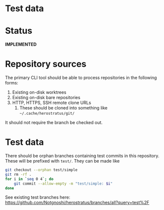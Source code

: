 # Test data

# Status

**IMPLEMENTED**

# Repository sources

The primary CLI tool should be able to process repositories in the following forms:

1. Existing on-disk worktrees
2. Existing on-disk bare repositories
3. HTTP, HTTPS, SSH remote clone URLs
   1. These should be cloned into something like `~/.cache/herostratus/git/`

It should not require the branch be checked out.

# Test data

There should be orphan branches containing test commits in this repository. These will be prefixed
with `test/`. They can be made like

```sh
git checkout --orphan test/simple
git rm -rf .
for i in `seq 0 4`; do
    git commit --allow-empty -m "test/simple: $i"
done
```

See existing test branches here:
<https://github.com/Notgnoshi/herostratus/branches/all?query=test%2F>
